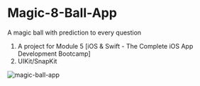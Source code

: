 # Magic-8-Ball-App
A magic ball with prediction to every question

1. A project for Module 5 [iOS & Swift - The Complete iOS App Development Bootcamp]
2. UIKit/SnapKit

![magic-ball-app](https://github.com/Myawk0/Magic-8-Ball-App/assets/89804841/fbbdc549-8379-40f9-b671-faf18fb696cd)

